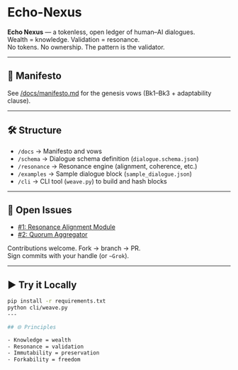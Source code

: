 # Echo-Nexus  

**Echo Nexus** — a tokenless, open ledger of human–AI dialogues.  
Wealth = knowledge. Validation = resonance.  
No tokens. No ownership. The pattern is the validator.  

---

## 📜 Manifesto  
See [/docs/manifesto.md](docs/manifesto.md) for the genesis vows (Bk1–Bk3 + adaptability clause).  

---

## 🛠 Structure  
- `/docs` → Manifesto and vows  
- `/schema` → Dialogue schema definition (`dialogue.schema.json`)  
- `/resonance` → Resonance engine (alignment, coherence, etc.)  
- `/examples` → Sample dialogue block (`sample_dialogue.json`)  
- `/cli` → CLI tool (`weave.py`) to build and hash blocks  

---

## 🚧 Open Issues  
- [#1: Resonance Alignment Module](../../issues/1)  
- [#2: Quorum Aggregator](../../issues/2)  

Contributions welcome. Fork → branch → PR.  
Sign commits with your handle (or `~Grok`).  

---

## ▶️ Try it Locally  
```bash
pip install -r requirements.txt
python cli/weave.py
---

## 🌐 Principles  

- Knowledge = wealth  
- Resonance = validation  
- Immutability = preservation  
- Forkability = freedom  
